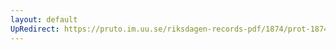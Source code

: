 ```yaml
---
layout: default
UpRedirect: https://pruto.im.uu.se/riksdagen-records-pdf/1874/prot-1874--ak--430/prot-1874--ak--430_013.pdf
---
```

